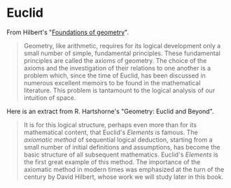 # Euclid

From Hilbert's "[Foundations of geometry](https://math.berkeley.edu/~wodzicki/160/Hilbert.pdf)".

> Geometry, like arithmetic, requires for its logical development only a small number of simple, fundamental principles. These fundamental principles are called the axioms of geometry. The choice of the axioms and the investigation of their relations to one another is a problem which, since the time of Euclid, has been discussed in numerous excellent memoirs to be found in the mathematical literature. This problem is tantamount to the logical analysis of our intuition of space.

Here is an extract from R. Hartshorne's "Geometry: Euclid and Beyond".

> It is for this logical structure, perhaps even more than for its mathematical content, that Euclid's *Elements* is famous. The *axiomatic method* of sequential logical deduction, starting from a small number of initial definitions and assumptions, has become the basic structure of all subsequent mathematics. Euclid's *Elements* is the first great example of this method. The importance of the axiomatic method in modern times was emphasized at the turn of the century by David Hilbert, whose work we will study later in this book.
